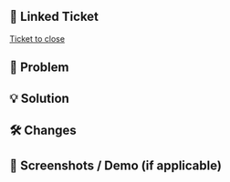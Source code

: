 <!--
TODO for PR Author:
- Would your work benefit from unit tests?
- Have you formatted your files using Prettier/ESLint?
- Remove any irrelevant sections below
-->

## 🎫 Linked Ticket

<!-- Link to the JIRA ticket to track this work -->

[Ticket to close](link-to-ticket)

## 🚨 Problem

<!-- Describe the background of the issue -->

## 💡 Solution

<!-- How did we approach solving the problem? Explain the key strategy -->

## 🛠 Changes

<!-- What specific code/configuration modifications were made to implement the solution -->

## 📸 Screenshots / Demo (if applicable)

<!-- If needed, show the before and after -->
